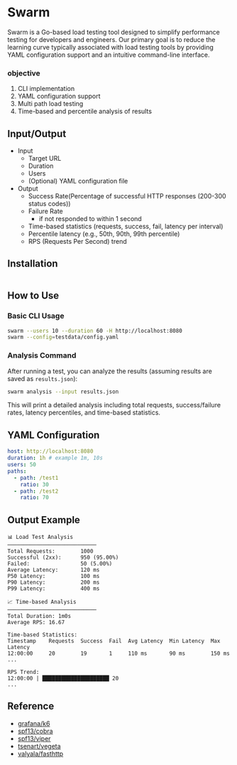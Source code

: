 # Swarm 
Swarm is a Go-based load testing tool designed to simplify performance testing for developers and engineers. Our primary goal is to reduce the learning curve typically associated with load testing tools by providing YAML configuration support and an intuitive command-line interface.

### objective
1. CLI implementation
2. YAML configuration support
3. Multi path load testing
4. Time-based and percentile analysis of results

## Input/Output

- Input
  - Target URL
  - Duration
  - Users
  - (Optional) YAML configuration file
- Output
  - Success Rate(Percentage of successful HTTP responses (200-300 status codes))
  - Failure Rate
    - if not responded to within 1 second
  - Time-based statistics (requests, success, fail, latency per interval)
  - Percentile latency (e.g., 50th, 90th, 99th percentile)
  - RPS (Requests Per Second) trend

## Installation

```sh
```

## How to Use

### Basic CLI Usage

```sh
swarm --users 10 --duration 60 -H http://localhost:8080
swarm --config=testdata/config.yaml
```

### Analysis Command

After running a test, you can analyze the results (assuming results are saved as `results.json`):

```sh
swarm analysis --input results.json
```

This will print a detailed analysis including total requests, success/failure rates, latency percentiles, and time-based statistics.

## YAML Configuration 
```yaml
host: http://localhost:8080
duration: 1h # example 1m, 10s
users: 50
paths:
  - path: /test1
    ratio: 30
  - path: /test2
    ratio: 70
```

## Output Example

```
📊 Load Test Analysis
────────────────────────────
Total Requests:        1000
Successful (2xx):      950 (95.00%)
Failed:                50 (5.00%)
Average Latency:       120 ms
P50 Latency:           100 ms
P90 Latency:           200 ms
P99 Latency:           400 ms

📈 Time-based Analysis
────────────────────────────
Total Duration: 1m0s
Average RPS: 16.67

Time-based Statistics:
Timestamp    Requests  Success  Fail  Avg Latency  Min Latency  Max Latency
12:00:00     20        19       1     110 ms       90 ms        150 ms
...

RPS Trend:
12:00:00 | █████████████████████ 20
...
```

## Reference

* [grafana/k6](https://github.com/grafana/k6)
* [spf13/cobra](https://github.com/spf13/cobra)
* [spf13/viper](https://github.com/spf13/viper)
* [tsenart/vegeta](https://github.com/tsenart/vegeta)
* [valyala/fasthttp](https://github.com/valyala/fasthttp)
